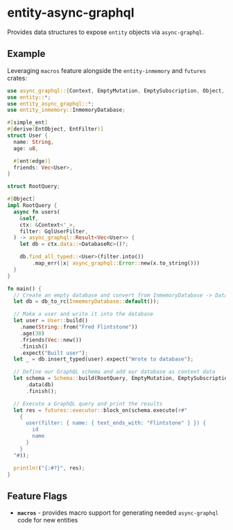 # entity-async-graphql

Provides data structures to expose `entity` objects via `async-graphql`.

## Example

Leveraging `macros` feature alongside the `entity-inmemory` and `futures`
crates:

```rust
use async_graphql::{Context, EmptyMutation, EmptySubscription, Object, Schema};
use entity::*;
use entity_async_graphql::*;
use entity_inmemory::InmemoryDatabase;

#[simple_ent]
#[derive(EntObject, EntFilter)]
struct User {
  name: String,
  age: u8,

  #[ent(edge)]
  friends: Vec<User>,
}

struct RootQuery;

#[Object]
impl RootQuery {
  async fn users(
    &self,
    ctx: &Context<'_>,
    filter: GqlUserFilter,
  ) -> async_graphql::Result<Vec<User>> {
    let db = ctx.data::<DatabaseRc>()?;

    db.find_all_typed::<User>(filter.into())
        .map_err(|x| async_graphql::Error::new(x.to_string()))
  }
}

fn main() {
  // Create an empty database and convert from InmemoryDatabase -> DatabaseRc
  let db = db_to_rc(InmemoryDatabase::default());

  // Make a user and write it into the database
  let user = User::build()
    .name(String::from("Fred Flintstone"))
    .age(38)
    .friends(Vec::new())
    .finish()
    .expect("Built user");
  let _ = db.insert_typed(user).expect("Wrote to database");

  // Define our GraphQL schema and add our database as context data
  let schema = Schema::build(RootQuery, EmptyMutation, EmptySubscription)
      .data(db)
      .finish();

  // Execute a GraphQL query and print the results
  let res = futures::executor::block_on(schema.execute(r#"
    {
      user(filter: { name: { text_ends_with: "Flintstone" } }) {
        id
        name
      }
    }
  "#));

  println!("{:#?}", res);
}
```

## Feature Flags

* **`macros`** - provides macro support for generating needed
  `async-graphql` code for new entities
